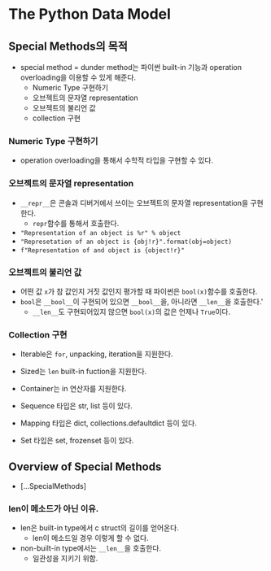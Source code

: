 # The Python Data Model

## Special Methods의 목적
- special method = dunder method는 파이썬 built-in 기능과 operation overloading을 이용할 수 있게 해준다.
  - Numeric Type 구현하기
  - 오브젝트의 문자열 representation
  - 오브젝트의 불리언 값
  - collection 구현
 
### Numeric Type 구현하기
- operation overloading을 통해서 수학적 타입을 구현할 수 있다.

### 오브젝트의 문자열 representation
- `__repr__`은 콘솔과 디버거에서 쓰이는 오브젝트의 문자열 representation을 구현한다.
  - `repr`함수를 통해서 호출한다.
- `"Representation of an object is %r" % object`
- `"Represetation of an object is {obj!r}".format(obj=object)`
- `f"Representation of and object is {object!r}"`

### 오브젝트의 불리언 값
- 어떤 값 `x`가 참 값인지 거짓 값인지 평가할 때 파이썬은 `bool(x)`함수를 호출한다.
- `bool`은 `__bool__`이 구현되어 있으면 `__bool__`을, 아니라면 `__len__`을 호출한다.'
  - `__len__`도 구현되어있지 않으면 `bool(x)`의 값은 언제나 `True`이다.

### Collection 구현
- Iterable은 `for`, unpacking, iteration을 지원한다.
- Sized는 `len` built-in fuction을 지원한다.
- Container는 in 연산자를 지원한다.

- Sequence 타입은 str, list 등이 있다.
- Mapping 타입은 dict, collections.defaultdict 등이 있다.
- Set 타입은 set, frozenset 등이 있다.

## Overview of Special Methods
- [...SpecialMethods]

### len이 메소드가 아닌 이유.
- len은 built-in type에서 c struct의 길이를 얻어온다.
  - len이 메소드일 경우 이렇게 할 수 없다.
- non-built-in type에서는 `__len__`을 호출한다.
  - 일관성을 지키기 위함.

